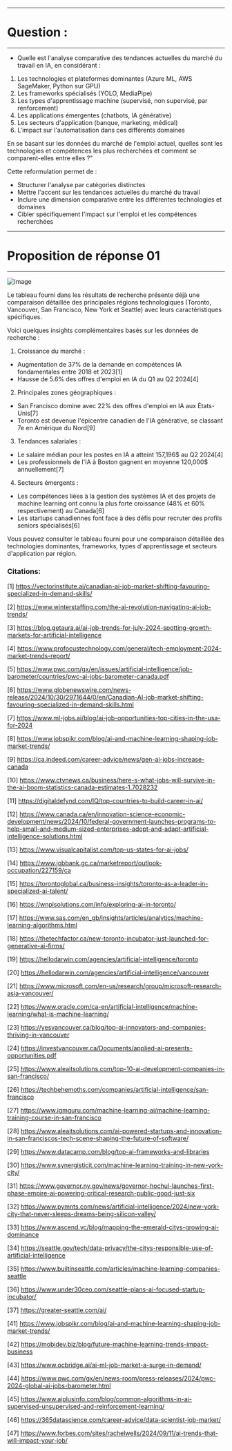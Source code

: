 ----------------
# Question :
----------------

- Quelle est l'analyse comparative des tendances actuelles du marché du travail en IA, en considérant :

1. Les technologies et plateformes dominantes (Azure ML, AWS SageMaker, Python sur GPU)
2. Les frameworks spécialisés (YOLO, MediaPipe)
3. Les types d'apprentissage machine (supervisé, non supervisé, par renforcement)
4. Les applications émergentes (chatbots, IA générative)
5. Les secteurs d'application (banque, marketing, médical)
6. L'impact sur l'automatisation dans ces différents domaines

En se basant sur les données du marché de l'emploi actuel, quelles sont les technologies et compétences les plus recherchées et comment se comparent-elles entre elles ?"

Cette reformulation permet de :
- Structurer l'analyse par catégories distinctes
- Mettre l'accent sur les tendances actuelles du marché du travail
- Inclure une dimension comparative entre les différentes technologies et domaines
- Cibler spécifiquement l'impact sur l'emploi et les compétences recherchées


-----------------------------------
# Proposition de réponse 01
-----------------------------------


![image](https://github.com/user-attachments/assets/8f2fe2b7-4394-40a5-bff1-0d59dc775b05)

Le tableau fourni dans les résultats de recherche présente déjà une comparaison détaillée des principales régions technologiques (Toronto, Vancouver, San Francisco, New York et Seattle) avec leurs caractéristiques spécifiques.

Voici quelques insights complémentaires basés sur les données de recherche :

1. Croissance du marché :
- Augmentation de 37% de la demande en compétences IA fondamentales entre 2018 et 2023[1]
- Hausse de 5.6% des offres d'emploi en IA du Q1 au Q2 2024[4]

2. Principales zones géographiques :
- San Francisco domine avec 22% des offres d'emploi en IA aux États-Unis[7]
- Toronto est devenue l'épicentre canadien de l'IA générative, se classant 7e en Amérique du Nord[9]

3. Tendances salariales :
- Le salaire médian pour les postes en IA a atteint 157,196$ au Q2 2024[4]
- Les professionnels de l'IA à Boston gagnent en moyenne 120,000$ annuellement[7]

4. Secteurs émergents :
- Les compétences liées à la gestion des systèmes IA et des projets de machine learning ont connu la plus forte croissance (48% et 60% respectivement) au Canada[6]
- Les startups canadiennes font face à des défis pour recruter des profils seniors spécialisés[6]

Vous pouvez consulter le tableau fourni pour une comparaison détaillée des technologies dominantes, frameworks, types d'apprentissage et secteurs d'application par région.

### Citations:

[1] https://vectorinstitute.ai/canadian-ai-job-market-shifting-favouring-specialized-in-demand-skills/

[2] https://www.winterstaffing.com/the-ai-revolution-navigating-ai-job-trends/

[3] https://blog.getaura.ai/ai-job-trends-for-july-2024-spotting-growth-markets-for-artificial-intelligence

[4] https://www.profocustechnology.com/general/tech-employment-2024-market-trends-report/

[5] https://www.pwc.com/gx/en/issues/artificial-intelligence/job-barometer/countries/pwc-ai-jobs-barometer-canada.pdf

[6] https://www.globenewswire.com/news-release/2024/10/30/2971644/0/en/Canadian-AI-job-market-shifting-favouring-specialized-in-demand-skills.html

[7] https://www.ml-jobs.ai/blog/ai-job-opportunities-top-cities-in-the-usa-for-2024

[8] https://www.jobspikr.com/blog/ai-and-machine-learning-shaping-job-market-trends/

[9] https://ca.indeed.com/career-advice/news/gen-ai-jobs-increase-canada

[10] https://www.ctvnews.ca/business/here-s-what-jobs-will-survive-in-the-ai-boom-statistics-canada-estimates-1.7028232

[11] https://digitaldefynd.com/IQ/top-countries-to-build-career-in-ai/

[12] https://www.canada.ca/en/innovation-science-economic-development/news/2024/10/federal-government-launches-programs-to-help-small-and-medium-sized-enterprises-adopt-and-adapt-artificial-intelligence-solutions.html

[13] https://www.visualcapitalist.com/top-us-states-for-ai-jobs/

[14] https://www.jobbank.gc.ca/marketreport/outlook-occupation/227159/ca

[15] https://torontoglobal.ca/business-insights/toronto-as-a-leader-in-specialized-ai-talent/

[16] https://wnplsolutions.com/info/exploring-ai-in-toronto/

[17] https://www.sas.com/en_gb/insights/articles/analytics/machine-learning-algorithms.html

[18] https://thetechfactor.ca/new-toronto-incubator-just-launched-for-generative-ai-firms/

[19] https://hellodarwin.com/agencies/artificial-intelligence/toronto

[20] https://hellodarwin.com/agencies/artificial-intelligence/vancouver

[21] https://www.microsoft.com/en-us/research/group/microsoft-research-asia-vancouver/

[22] https://www.oracle.com/ca-en/artificial-intelligence/machine-learning/what-is-machine-learning/

[23] https://yesvancouver.ca/blog/top-ai-innovators-and-companies-thriving-in-vancouver

[24] https://investvancouver.ca/Documents/applied-ai-presents-opportunities.pdf

[25] https://www.aleaitsolutions.com/top-10-ai-development-companies-in-san-francisco/

[26] https://techbehemoths.com/companies/artificial-intelligence/san-francisco

[27] https://www.igmguru.com/machine-learning-ai/machine-learning-training-course-in-san-francisco

[28] https://www.aleaitsolutions.com/ai-powered-startups-and-innovation-in-san-franciscos-tech-scene-shaping-the-future-of-software/

[29] https://www.datacamp.com/blog/top-ai-frameworks-and-libraries

[30] https://www.synergisticit.com/machine-learning-training-in-new-york-city/

[31] https://www.governor.ny.gov/news/governor-hochul-launches-first-phase-empire-ai-powering-critical-research-public-good-just-six

[32] https://www.pymnts.com/news/artificial-intelligence/2024/new-york-city-that-never-sleeps-dreams-being-silicon-valley/

[33] https://www.ascend.vc/blog/mapping-the-emerald-citys-growing-ai-dominance

[34] https://seattle.gov/tech/data-privacy/the-citys-responsible-use-of-artificial-intelligence

[35] https://www.builtinseattle.com/articles/machine-learning-companies-seattle

[36] https://www.under30ceo.com/seattle-plans-ai-focused-startup-incubator/

[37] https://greater-seattle.com/ai/



[41] https://www.jobspikr.com/blog/ai-and-machine-learning-shaping-job-market-trends/

[42] https://mobidev.biz/blog/future-machine-learning-trends-impact-business

[43] https://www.ocbridge.ai/ai-ml-job-market-a-surge-in-demand/

[44] https://www.pwc.com/gx/en/news-room/press-releases/2024/pwc-2024-global-ai-jobs-barometer.html

[45] https://www.aiplusinfo.com/blog/common-algorithms-in-ai-supervised-unsupervised-and-reinforcement-learning/

[46] https://365datascience.com/career-advice/data-scientist-job-market/

[47] https://www.forbes.com/sites/rachelwells/2024/09/11/ai-trends-that-will-impact-your-job/
